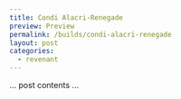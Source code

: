 ```yaml
---
title: Condi Alacri-Renegade
preview: Preview
permalink: /builds/condi-alacri-renegade
layout: post
categories:
  - revenant
---
```


… post contents …